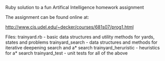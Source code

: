 Ruby solution to a fun Artifical Intelligence homework assignment

The assignment can be found online at:

http://www.cis.udel.edu/~decker/courses/681s07/prog1.html

Files:
  trainyard.rb - basic data structures and utility methods for yards, states and problems
  trainyard_search - data structures and methods for iterative deepening search and a* search
  trainyard_heruristic - heuristics for a* search
  trainyard_test - unit tests for all of the above